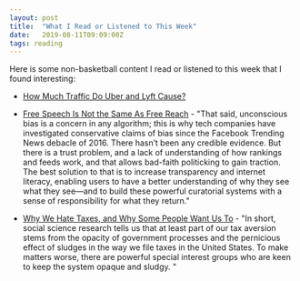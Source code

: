 ```yaml
---
layout: post
title:  "What I Read or Listened to This Week"
date:   2019-08-11T09:09:00Z
tags: reading
---
```

Here is some non-basketball content I read or listened to this week that I found interesting:


* [How Much Traffic Do Uber and Lyft Cause?](https://www.citylab.com/transportation/2019/08/uber-lyft-traffic-congestion-ride-hailing-cities-drivers-vmt/595393/)

* [Free Speech Is Not the Same As Free Reach](https://www.wired.com/story/free-speech-is-not-the-same-as-free-reach/) - "That said, unconscious bias is a concern in any algorithm; this is why tech companies have investigated conservative claims of bias since the Facebook Trending News debacle of 2016. There hasn’t been any credible evidence. But there is a trust problem, and a lack of understanding of how rankings and feeds work, and that allows bad-faith politicking to gain traction. The best solution to that is to increase transparency and internet literacy, enabling users to have a better understanding of why they see what they see—and to build these powerful curatorial systems with a sense of responsibility for what they return."

* [Why We Hate Taxes, and Why Some People Want Us To](https://behavioralscientist.org/why-we-hate-taxes-and-why-some-people-want-us-to/) - "In short, social science research tells us that at least part of our tax aversion stems from the opacity of government processes and the pernicious effect of sludges in the way we file taxes in the United States. To make matters worse, there are powerful special interest groups who are keen to keep the system opaque and sludgy. "
